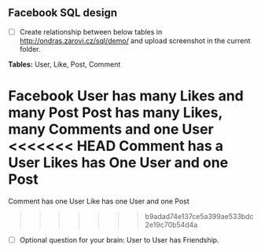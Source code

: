 ## Facebook SQL design

* [ ] Create relationship between below tables in http://ondras.zarovi.cz/sql/demo/ and upload screenshot in the current folder.

**Tables:** User, Like, Post, Comment

Facebook User has many Likes and many Post
Post has many Likes, many Comments and one User
<<<<<<< HEAD
Comment has a User
Likes has One User and one Post
=======
Comment has one User
Like has one User and one Post
>>>>>>> b9adad74e137ce5a399ae533bdc2e19c70b54d4a

* [ ] Optional question for your brain: User to User has Friendship.
